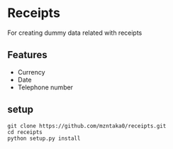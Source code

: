 # Receipts
For creating dummy data related with receipts

## Features
- Currency
- Date
- Telephone number

## setup
```
git clone https://github.com/mzntaka0/receipts.git
cd receipts
python setup.py install
```
